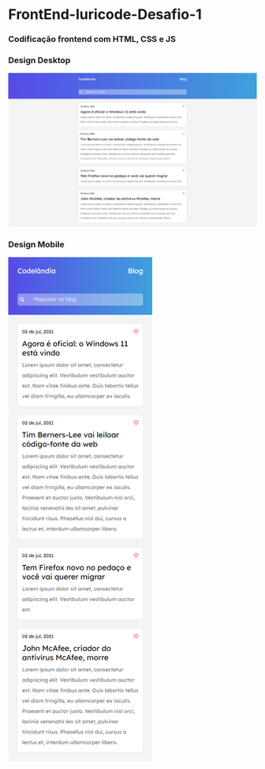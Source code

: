# FrontEnd-Iuricode-Desafio-1
<h3>Codificação frontend com HTML, CSS e JS</h3>
<h3>Design Desktop</h3>
<img src="./finalizado.png">
<br>
<h3>Design Mobile</h3>
<img src="./finalizadoMobile.png">
